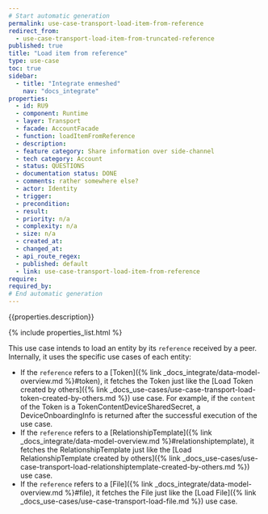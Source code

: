 ```yaml
---
# Start automatic generation
permalink: use-case-transport-load-item-from-reference
redirect_from:
  - use-case-transport-load-item-from-truncated-reference
published: true
title: "Load item from reference"
type: use-case
toc: true
sidebar:
  - title: "Integrate enmeshed"
    nav: "docs_integrate"
properties:
  - id: RU9
  - component: Runtime
  - layer: Transport
  - facade: AccountFacade
  - function: loadItemFromReference
  - description:
  - feature category: Share information over side-channel
  - tech category: Account
  - status: QUESTIONS
  - documentation status: DONE
  - comments: rather somewhere else?
  - actor: Identity
  - trigger:
  - precondition:
  - result:
  - priority: n/a
  - complexity: n/a
  - size: n/a
  - created_at:
  - changed_at:
  - api_route_regex:
  - published: default
  - link: use-case-transport-load-item-from-reference
require:
required_by:
# End automatic generation
---
```


{{properties.description}}

{% include properties_list.html %}

This use case intends to load an entity by its `reference` received by a peer. Internally, it uses the specific use cases of each entity:

- If the `reference` refers to a [Token]({% link _docs_integrate/data-model-overview.md %}#token), it fetches the Token just like the [Load Token created by others]({% link _docs_use-cases/use-case-transport-load-token-created-by-others.md %}) use case. For example, if the `content` of the Token is a TokenContentDeviceSharedSecret, a DeviceOnboardingInfo is returned after the successful execution of the use case.
- If the `reference` refers to a [RelationshipTemplate]({% link _docs_integrate/data-model-overview.md %}#relationshiptemplate), it fetches the RelationshipTemplate just like the [Load RelationshipTemplate created by others]({% link _docs_use-cases/use-case-transport-load-relationshiptemplate-created-by-others.md %}) use case.
- If the `reference` refers to a [File]({% link _docs_integrate/data-model-overview.md %}#file), it fetches the File just like the [Load File]({% link _docs_use-cases/use-case-transport-load-file.md %}) use case.
